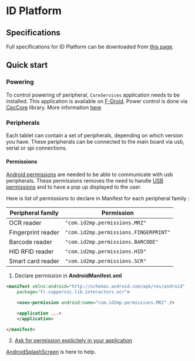 ID Platform
===========

Specifications
--------------

Full specifications for ID Platform can be downloaded from [this page](https://www.coppernic.fr/en/documentations/).

Quick start
-----------

### Powering

To control powering of peripheral, `CoreServices` application needs to be installed.
This application is available on [F-Droid](fdroid.md).
Power control is done via [CpcCore](core.md) library.
More information [here](core/power.md)

### Peripherals

Each tablet can contain a set of peripherals, depending on which version you have. These peripherals can be connected to the main board via usb, serial or spi connections.

#### Permissions

[Android permissions](https://developer.android.com/guide/topics/permissions/overview) are needed to be able to communicate with usb peripherals.
These permissions removes the need to handle [USB permissions](https://developer.android.com/guide/topics/connectivity/usb/host) and to have a pop up displayed to the user.

Here is list of permissions to declare in Manifest for each peripheral family :

| Peripheral family | Permission |
| ----------------- | ---------- |
| OCR reader | `"com.id2mp.permissions.MRZ"` |
| Fingerprint reader | `"com.id2mp.permissions.FINGERPRINT"` |
| Barcode reader | `"com.id2mp.permissions.BARCODE"` |
| HID RFID reader | `"com.id2mp.permissions.HID"` |
| Smart card reader | `"com.id2mp.permissions.SCR"` |

1. Declare permission in **AndroidManifest.xml**

```xml
<manifest xmlns:android="http://schemas.android.com/apk/res/android"
    package="fr.coppernic.lib.interactors.ocr">

    <uses-permission android:name="com.id2mp.permissions.MRZ" />

    <application ...>
    </application>

</manifest>
```

2. [Ask for permission explicitely in your application](https://developer.android.com/training/permissions/requesting#perm-check)

[AndroidSplashScreen](https://github.com/Coppernic/AndroidSplashScreen) is here to help.
